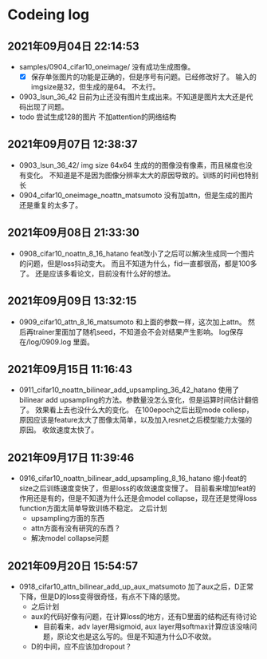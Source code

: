 # Codeing log

## 2021年09月04日 22:14:53
- samples/0904_cifar10_oneimage/
  没有成功生成图像。
  - [x]  保存单张图片的功能是正确的，但是序号有问题。已经修改好了。
  输入的imgsize是32，但生成的是64。 不太行。
- 0903_lsun_36_42
  目前为止还没有图片生成出来。不知道是图片太大还是代码出现了问题。
- todo
  尝试生成128的图片
  不加attention的网络结构

## 2021年09月07日 12:38:37 
 
- 0903_lsun_36_42/
  img size 64x64
  生成的的图像没有像素，而且梯度也没有变化。
  不知道是不是因为图像分辨率太大的原因导致的。训练的时间也特别长
- 0904_cifar10_oneimage_noattn_matsumoto
  没有加attn，但是生成的图片还是重复的太多了。

## 2021年09月08日 21:33:30
- 0908_cifar10_noattn_8_16_hatano
  feat改小了之后可以解决生成同一个图片的问题，但是loss抖动变大。
  而且不知道为什么，fid一直都很高，都是100多了。
  还是应该多看论文，目前没有什么好的想法。

## 2021年09月09日 13:32:15
- 0909_cifar10_attn_8_16_matsumoto 
  和上面的参数一样，这次加上attn。
  然后再trainer里面加了随机seed，不知道会不会对结果产生影响。
  log保存在/log/0909.log 里面。

## 2021年09月15日 11:16:43
- 0911_cifar10_noattn_bilinear_add_upsampling_36_42_hatano
  使用了bilinear add upsampling的方法。参数量没怎么变化，但是运算时间估计翻倍了。
  效果看上去也没什么大的变化。
  在100epoch之后出现mode collesp，原因应该是feature太大了图像太简单，以及加入resnet之后模型能力太强的原因。
  收敛速度太快了。  

## 2021年09月17日 11:39:46  
-  0916_cifar10_noattn_bilinear_add_upsampling_8_16_hatano
  缩小feat的size之后训练速度变快了，但是loss的收敛速度变慢了。
  目前看来增加feat的作用还是有的，但是不知道为什么还是会model collapse，现在还是觉得loss function方面太简单导致训练不稳定。
  之后计划 
   - upsampling方面的东西
   - attn方面有没有研究的东西？
   - 解决model collapse问题 

## 2021年09月20日 15:54:57
- 0918_cifar10_attn_bilinear_add_up_aux_matsumoto
  加了aux之后，D正常下降，但是D的loss变得很奇怪，有点不下降的感觉。
  - 之后计划
  - aux的代码好像有问题，在计算loss的地方，还有D里面的结构还有待讨论
    - 目前看来，adv layer用sigmoid, aux layer用softmax计算应该没啥问题，原论文也是这么写的。但是不知道为什么D不收敛。
  - D的中间，应不应该加dropout？
  